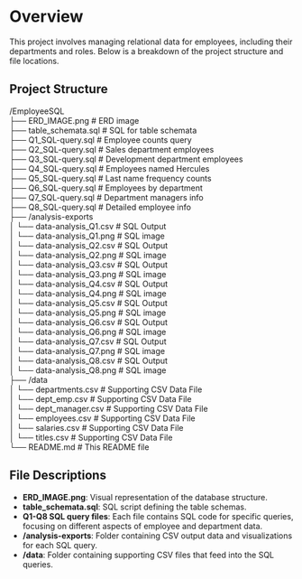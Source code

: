 # Overview

This project involves managing relational data for employees, including their departments and roles. Below is a breakdown of the project structure and file locations.

## Project Structure
/EmployeeSQL  
├── ERD_IMAGE.png              # ERD image  
├── table_schemata.sql         # SQL for table schemata  
├── Q1_SQL-query.sql # Employee counts query  
├── Q2_SQL-query.sql # Sales department employees  
├── Q3_SQL-query.sql # Development department employees  
├── Q4_SQL-query.sql # Employees named Hercules  
├── Q5_SQL-query.sql # Last name frequency counts  
├── Q6_SQL-query.sql # Employees by department  
├── Q7_SQL-query.sql #  Department managers info  
├── Q8_SQL-query.sql # Detailed employee info  
├── /analysis-exports  
│   └── data-analysis_Q1.csv             # SQL Output  
│   └── data-analysis_Q1.png             # SQL image  
│   └── data-analysis_Q2.csv             # SQL Output  
│   └── data-analysis_Q2.png             # SQL image  
│   └── data-analysis_Q3.csv             # SQL Output  
│   └── data-analysis_Q3.png             # SQL image  
│   └── data-analysis_Q4.csv             # SQL Output  
│   └── data-analysis_Q4.png             # SQL image  
│   └── data-analysis_Q5.csv             # SQL Output  
│   └── data-analysis_Q5.png             # SQL image  
│   └── data-analysis_Q6.csv             # SQL Output  
│   └── data-analysis_Q6.png             # SQL image  
│   └── data-analysis_Q7.csv             # SQL Output  
│   └── data-analysis_Q7.png             # SQL image  
│   └── data-analysis_Q8.csv             # SQL Output  
│   └── data-analysis_Q8.png             # SQL image  
├── /data  
│   └── departments.csv  #  Supporting CSV Data File  
│   └── dept_emp.csv  #  Supporting CSV Data File  
│   └── dept_manager.csv  #  Supporting CSV Data File  
│   └── employees.csv  #  Supporting CSV Data File  
│   └── salaries.csv  #  Supporting CSV Data File  
│   └── titles.csv  #  Supporting CSV Data File  
└── README.md                       # This README file  


## File Descriptions

- **ERD_IMAGE.png**: Visual representation of the database structure.
- **table_schemata.sql**: SQL script defining the table schemas.
- **Q1-Q8 SQL query files**: Each file contains SQL code for specific queries, focusing on different aspects of employee and department data.
- **/analysis-exports**: Folder containing CSV output data and visualizations for each SQL query.
- **/data**: Folder containing supporting CSV files that feed into the SQL queries.
